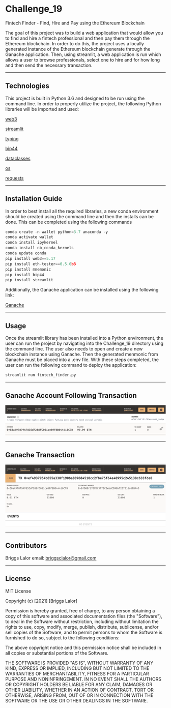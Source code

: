 # Challenge_19
Fintech Finder - Find, Hire and Pay using the Ethereum Blockchain

The goal of this project was to build a web application that would allow you to find and hire a fintech professional and then pay them through the Ethereum blockchain. In order to do this, the project uses a locally generated instance of the Ethereum blockchain generate through the Ganache application. Then, using streamlit, a web application is run which allows a user to browse professionals, select one to hire and for how long and then send the necessary transaction.

---

## Technologies

This project is built in Python 3.6 and designed to be run using the command line. In order to properly utilize the project, the following Python libraries will be imported and used:

   [web3](https://web3py.readthedocs.io/en/stable/)

   [streamlit](https://docs.streamlit.io/)

   [typing](https://docs.python.org/3/library/typing.html)
   
   [bip44](https://pypi.org/project/bip44/)
   
   [dataclasses](https://docs.python.org/3/library/dataclasses.html)
   
   [os](https://docs.python.org/3/library/os.html)
   
   [requests](https://docs.python-requests.org/en/latest/)


---

## Installation Guide

In order to best install all the required libraries, a new conda environment should be created using the command line and then the installs can be done. This can be completed using the following commands

```python
conda create -n wallet python=3.7 anaconda -y
conda activate wallet
conda install ipykernel
conda install nb_conda_kernels
conda update conda
pip install web3==5.17
pip install eth-tester==0.5.0b3
pip install mnemonic
pip install bip44
pip install streamlit
```

Additionally, the Ganache application can be installed using the following link:

  [Ganache](https://trufflesuite.com/ganache/)

---

## Usage

Once the streamlit library has been installed into a Python environment, the user can run the project by navigating into the Challenge_19 directory using the command line. The user also needs to open and create a new blockchain instance using Ganache. Then the generated menmonic from Ganache must be placed into a .env file. With these steps completed, the user can run the following command to deploy the application: 

```python
streamlit run fintech_finder.py
```


---

## Ganache Account Following Transaction

![Account](ganache_account.png)


---

## Ganache Transaction

![Transaction](ganache_transaction.png)


---

## Contributors

Briggs Lalor
email: briggsclalor@gmail.com

---

## License

MIT License

Copyright (c) [2021] [Briggs Lalor]

Permission is hereby granted, free of charge, to any person obtaining a copy
of this software and associated documentation files (the "Software"), to deal
in the Software without restriction, including without limitation the rights
to use, copy, modify, merge, publish, distribute, sublicense, and/or sell
copies of the Software, and to permit persons to whom the Software is
furnished to do so, subject to the following conditions:

The above copyright notice and this permission notice shall be included in all
copies or substantial portions of the Software.

THE SOFTWARE IS PROVIDED "AS IS", WITHOUT WARRANTY OF ANY KIND, EXPRESS OR
IMPLIED, INCLUDING BUT NOT LIMITED TO THE WARRANTIES OF MERCHANTABILITY,
FITNESS FOR A PARTICULAR PURPOSE AND NONINFRINGEMENT. IN NO EVENT SHALL THE
AUTHORS OR COPYRIGHT HOLDERS BE LIABLE FOR ANY CLAIM, DAMAGES OR OTHER
LIABILITY, WHETHER IN AN ACTION OF CONTRACT, TORT OR OTHERWISE, ARISING FROM,
OUT OF OR IN CONNECTION WITH THE SOFTWARE OR THE USE OR OTHER DEALINGS IN THE
SOFTWARE.
